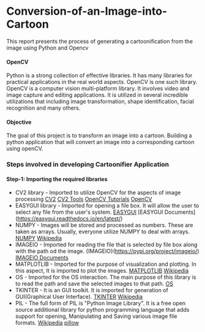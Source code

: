 # Conversion-of-an-Image-into-Cartoon
This report presents the process of generating a cartoonification from the image using Python and Opencv

#### OpenCV
Python is a strong collection of effective libraries. It has many libraries for practical applications in the real world aspects. OpenCV is one such library. OpenCV is a computer vision multi-platform library. It involves video and image capture and editing applications. It is utilized in several incredible utilizations that including image transformation, shape identification, facial recognition and many others.

#### Objective
The goal of this project is to transform an image into a cartoon. Building a python application that will convert an image into a corresponding cartoon using openCV.

### Steps involved in developing Cartoonifier Application

#### Step-1: Importing the required libraries

- CV2 library - Imported to utilize OpenCV for the aspects of image processing [CV2](https://pypi.org/project/opencv-python/) [CV2 Tools](https://pypi.org/project/cv2-tools/) [OpenCV Tutorials](https://opencv-python-tutroals.readthedocs.io/en/latest/py_tutorials/py_gui/py_image_display/py_image_display.html) [OpenCV](https://opencv.org/)
- EASYGUI library - Imported for opening a file box. It will allow the user to select any file from the user's system. [EASYGUI](https://pypi.org/project/easygui/#:~:text=EasyGUI%20is%20a%20module%20for,invoked%20by%20simple%20function%20calls.) [EASYGUI Documents] (https://easygui.readthedocs.io/en/latest/)
- NUMPY - Images will be stored and processed as numbers. These are taken as arrays. Usually, everyone utilize NUMPY to deal with arrays. [NUMPY](https://numpy.org/) [Wikipedia](https://en.wikipedia.org/wiki/NumPy)
- IMAGEIO - Imported for reading the file that is selected by file box along with the path od the image. {IMAGEIO}(https://pypi.org/project/imageio/) [IMAGEIO Documents](https://imageio.readthedocs.io/en/stable/)
- MATPLOTLIB - Imported for the purpose of visualization and plotting. In this aspect, It is imported to plot the images. [MATPLOTLIB](https://matplotlib.org/) [Wikipedia](https://en.wikipedia.org/wiki/Matplotlib)
- OS - Imported for the OS interaction. The main purpose of this library is to read the path and save the selected images to that path. [OS](https://docs.python.org/3/library/os.html)
- TKINTER - It is an GUI toolkit. It is imported for generation of GUI(Graphical User Interface). [TKINTER](https://docs.python.org/3/library/tkinter.html) [Wikipedia](https://en.wikipedia.org/wiki/Tkinter)
- PIL - The full form of PIL is "Python Image Library". It is a free open source additional library for python programming language that adds support for opening, Manipulating and Saving various image file formats. [Wikipedia](https://en.wikipedia.org/wiki/Python_Imaging_Library) [pillow](https://pypi.org/project/Pillow/)
